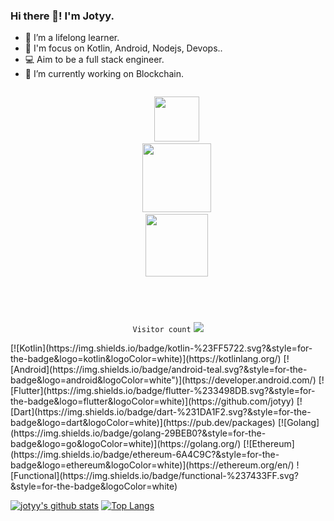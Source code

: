 ### Hi there 👋! I'm Jotyy.

- 🌱 I’m a lifelong learner.
- 🎯 I'm focus on Kotlin, Android, Nodejs, Devops..
- 💻 Aim to be a full stack engineer.
- 🔭 I’m currently working on Blockchain.


<!--
**jotyy/jotyy** is a ✨ _special_ ✨ repository because its `README.md` (this file) appears on your GitHub profile.

Here are some ideas to get you started:

- 🔭 I’m currently working on ...
- 🌱 I’m currently learning ...
- 👯 I’m looking to collaborate on ...
- 🤔 I’m looking for help with ...
- 💬 Ask me about ...
- 📫 How to reach me: ...
- 😄 Pronouns: ...
- ⚡ Fun fact: ...
-->

<p align="center">
  <code>
    <img src='https://www.kotlindevelopment.com/assets/img/kotlin-development-logo.svg?v=bcf07ce317' width='72"'>
    <img src='https://raw.githubusercontent.com/jotyy/jotyy/main/img/gopher.png' width='110"'>
    <img src='https://rustacean.net/assets/rustacean-flat-gesture.svg' width='100"'>
  </p>

</code>

<p align="center">
   <code>Visitor count</code>
   <img src="https://profile-counter.glitch.me/jotyy/count.svg" />
</p>
[![Kotlin](https://img.shields.io/badge/kotlin-%23FF5722.svg?&style=for-the-badge&logo=kotlin&logoColor=white)](https://kotlinlang.org/)
[![Android](https://img.shields.io/badge/android-teal.svg?&style=for-the-badge&logo=android&logoColor=white")](https://developer.android.com/)
[![Flutter](https://img.shields.io/badge/flutter-%233498DB.svg?&style=for-the-badge&logo=flutter&logoColor=white)](https://github.com/jotyy)
[![Dart](https://img.shields.io/badge/dart-%231DA1F2.svg?&style=for-the-badge&logo=dart&logoColor=white)](https://pub.dev/packages)
[![Golang](https://img.shields.io/badge/golang-29BEB0?&style=for-the-badge&logo=go&logoColor=white)](https://golang.org/)
[![Ethereum](https://img.shields.io/badge/ethereum-6A4C9C?&style=for-the-badge&logo=ethereum&logoColor=white)](https://ethereum.org/en/)
![Functional](https://img.shields.io/badge/functional-%237433FF.svg?&style=for-the-badge&logoColor=white)

[![jotyy's github stats](https://github-readme-stats.vercel.app/api?username=jotyy&show_icons=true&line_height=21&show_icons=true&theme=shades-of-purple&count_private=true&hide=issues,contribs&cache_seconds=1800)](https://github.com/jotyy)
[![Top Langs](https://github-readme-stats.vercel.app/api/top-langs/?username=jotyy&hide=html,css&show_icons=true&theme=shades-of-purple&layout=compact&cache_seconds=1800)](https://github.com/jotyy)